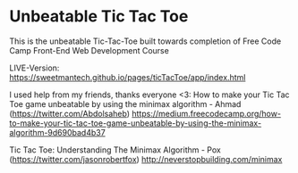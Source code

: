 # Unbeatable Tic Tac Toe

This is the unbeatable Tic-Tac-Toe built towards completion of Free Code Camp Front-End Web Development Course

LIVE-Version: https://sweetmantech.github.io/pages/ticTacToe/app/index.html

I used help from my friends, thanks everyone <3:
How to make your Tic Tac Toe game unbeatable by using the minimax algorithm - Ahmad (https://twitter.com/Abdolsaheb)
 https://medium.freecodecamp.org/how-to-make-your-tic-tac-toe-game-unbeatable-by-using-the-minimax-algorithm-9d690bad4b37

 Tic Tac Toe: Understanding The Minimax Algorithm - Pox (https://twitter.com/jasonrobertfox)
 http://neverstopbuilding.com/minimax
